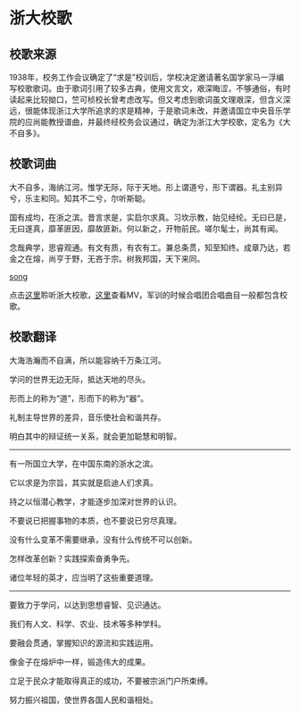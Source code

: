 # 浙大校歌

## 校歌来源

1938年，校务工作会议确定了“求是”校训后，学校决定邀请著名国学家马一浮编写校歌歌词。由于歌词引用了较多古典，使用文言文，艰深晦涩，不够通俗，有时读起来比较拗口，竺可桢校长曾考虑改写。但又考虑到歌词虽文理艰深，但含义深远，很能体现浙江大学所追求的求是精神，于是歌词未改，并邀请国立中央音乐学院的应尚能教授谱曲，并最终经校务会议通过，确定为浙江大学校歌，定名为《大不自多》。

## 校歌词曲

大不自多，海纳江河。惟学无际，际于天地。形上谓道兮，形下谓器。礼主别异兮，乐主和同。知其不二兮，尔听斯聪。

国有成均，在浙之滨。昔言求是，实启尔求真。习坎示教，始见经纶。无曰已是，无曰遂真，靡革匪因，靡故匪新。何以新之，开物前民。嗟尔髦士，尚其有闻。

念哉典学，思睿观通。有文有质，有农有工。兼总条贯，知至知终。成章乃达，若金之在熔，尚亨于野，无吝于宗。树我邦国，天下来同。

[song](../assets/song.png)

点击[这里](https://music.163.com/#/song?id=480235092)聆听浙大校歌，[这里](https://www.bilibili.com/video/BV1Nx4113792/?vd_source=5b76e154e681f18a8eb30a71db91c8c0)查看MV，军训的时候合唱团合唱曲目一般都包含校歌。

## 校歌翻译

大海浩瀚而不自满，所以能容纳千万条江河。

学问的世界无边无际，抵达天地的尽头。

形而上的称为“道”，形而下的称为“器”。

礼制主导世界的差异，音乐使社会和谐共存。

明白其中的辩证统一关系，就会更加聪慧和明智。

---

有一所国立大学，在中国东南的浙水之滨。

它以求是为宗旨，其实就是启迪人们求真。

持之以恒潜心教学，才能逐步加深对世界的认识。

不要说已把握事物的本质，也不要说已穷尽真理。

没有什么变革不需要继承，没有什么传统不可以创新。

怎样改革创新？实践探索奋勇争先。

诸位年轻的英才，应当明了这些重要道理。

---

要致力于学问，以达到思想睿智、见识通达。

我们有人文、科学、农业、技术等多种学科。

要融会贯通，掌握知识的源流和实践运用。

像金子在熔炉中一样，锻造伟大的成果。

立足于民众才能取得真正的成功，不要被宗派门户所束缚。

努力振兴祖国，使世界各国人民和谐相处。
